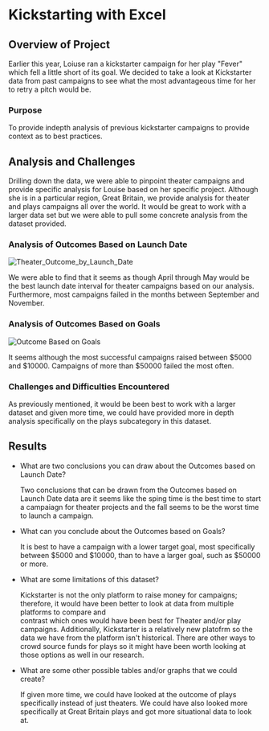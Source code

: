 

# Kickstarting with Excel

## Overview of Project

Earlier this year, Loiuse ran a kickstarter campaign for her play "Fever" which fell a little short of its goal. We decided to take a look at Kickstarter data from past campaigns to see what the most advantageous time for her to retry a pitch would be. 

### Purpose

To provide indepth analysis of previous kickstarter campaigns to provide context as to best practices.

## Analysis and Challenges

Drilling down the data, we were able to pinpoint theater campaigns and provide specific analysis for Louise based on her specific project. Although she is in a particular region, Great Britain, we provide analysis for theater and plays campaigns all over the world. It would be great to work with a larger data set but we were able to pull some concrete analysis from the dataset provided.

### Analysis of Outcomes Based on Launch Date

![Theater_Outcome_by_Launch_Date](https://user-images.githubusercontent.com/104734224/172078538-f7ebc584-be27-4b41-879a-9f62318f3889.png)

We were able to find that it seems as though April through May would be the best launch date interval for theater campaigns based on our analysis. Furthermore, most campaigns failed in the months between September and November. 

### Analysis of Outcomes Based on Goals

![Outcome Based on Goals](https://user-images.githubusercontent.com/104734224/172078685-9efd15ca-21a4-47e1-8714-1df5fd8d5a52.png)

It seems although the most successful campaigns raised between $5000 and $10000. Campaigns of more than $50000 failed the most often. 

### Challenges and Difficulties Encountered

As previously mentioned, it would be been best to work with a larger dataset and given more time, we could have provided more in depth analysis specifically on the plays subcategory in this dataset. 

## Results

- What are two conclusions you can draw about the Outcomes based on Launch Date?
   
    Two conclusions that can be drawn from the Outcomes based on Launch Date data are it seems like the sping time is the best time to start a campaiagn for theater       projects and the fall seems to be the worst time to launch a campaign. 

- What can you conclude about the Outcomes based on Goals?
     
     It is best to have a campaign with a lower target goal, most specifically between $5000 and $10000, than to have a larger goal, such as $50000 or more.

- What are some limitations of this dataset?

     Kickstarter is not the only platform to raise money for campaigns; therefore, it would have been better to look at data from multiple platforms to compare and  
     contrast which ones would have been best for Theater and/or play campaigns. Additionally, Kickstarter is a relatively new platofrm so the data we have from the 
     platform isn't historical. There are other ways to crowd source funds for plays so it might have been worth looking at those options as well in our research.
     
- What are some other possible tables and/or graphs that we could create?

     If given more time, we could have looked at the outcome of plays specifically instead of just theaters. We could have also looked more specifically at Great 
     Britain plays and got more situational data to look at. 
